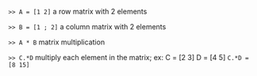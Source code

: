 `>> A = [1 2]` a row matrix with 2 elements

`>> B = [1 ; 2]` a column matrix with 2 elements

`>> A * B` matrix multiplication

`>> C.*D` multiply each element in the matrix; ex: C = [2 3] D = [4 5] `C.*D = [8 15]`
